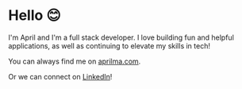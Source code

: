 # Hello 😊
I'm April and I'm a full stack developer. I love building fun and helpful applications, as well as continuing to elevate my skills in tech!

You can always find me on [aprilma.com](https://aprilma.com/).

Or we can connect on [LinkedIn](https://www.linkedin.com/in/aprilma-sf/)!
